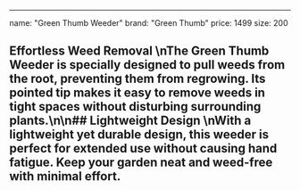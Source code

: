--- 
name: "Green Thumb Weeder"
brand: "Green Thumb"
price: 1499
size: 200

## Effortless Weed Removal  \nThe **Green Thumb Weeder** is specially designed to pull weeds from the root, preventing them from regrowing. Its pointed tip makes it easy to remove weeds in tight spaces without disturbing surrounding plants.\n\n## Lightweight Design  \nWith a lightweight yet durable design, this weeder is perfect for extended use without causing hand fatigue. Keep your garden neat and weed-free with minimal effort.

